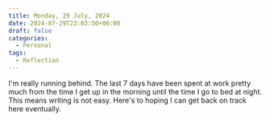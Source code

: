 ```yaml
---
title: Monday, 29 July, 2024
date: 2024-07-29T23:03:50+00:00
draft: false
categories:
  - Personal
tags:
  - Reflection
---
```


I'm really running behind. The last 7 days have been spent at work pretty much from the time I get up in the morning until the time I go to bed at night. This means writing is not easy. Here's to hoping I can get back on track here eventually.